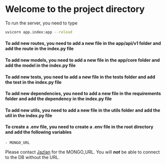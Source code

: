 # Welcome to the project directory

To run the server, you need to type 

<!-- insert a code block -->
```bash
uvicorn app.index:app --reload
```

#### To add new routes, you need to add a new file in the app/api/v1 folder and add the route in the index.py file

#### To add new models, you need to add a new file in the app/core folder and add the model in the index.py file

#### To add new tests, you need to add a new file in the tests folder and add the test in the index.py file

#### To add new dependencies, you need to add a new file in the requirements folder and add the dependency in the index.py file

#### To add new utils, you need to add a new file in the utils folder and add the util in the index.py file

<!-- instructions for creating .env file -->
#### To create a .env file, you need to create a .env file in the root directory and add the following variables
    - MONGO_URL

Please contact [Jazlan](mailto:24100022@lums.edu.pk) for the MONGO_URL. You will ***not*** be able to connect to the DB without the URL.